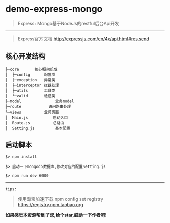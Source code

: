 # demo-express-mongo

> Express+Mongo基于NodeJs的restful后台Api开发

------------
> Express官方文档  http://expressjs.com/en/4x/api.html#res.send


## 核心开发结构

```
├─core       核心框架组成
│  ├─config      配置项
│  ├─exception   异常类
│  ├─interceptor 拦截处理
│  ├─utils       工具类
│  └─valid		 验证类
├─model               业务model
├─route		       访问路由处理
└─views		  	 业务页面
│  Main.js   		 启动入口
│  Route.js  		 总路由
│  Setting.js         基本配置
```

## 启动脚本
```
$> npm install

$> 启动一下mongodb数据库,修改对应的配置Setting.js

$> npm run dev 6000
```

------------

`tips:`

> 使用淘宝加速下载 npm config set registry https://registry.npm.taobao.org

**如果感觉本资源帮到了您,给个star,鼓励一下作者吧!**